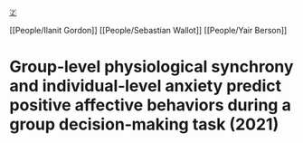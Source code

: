 [🇿](zotero://select/library/items/6C79VXUL)

[[People/Ilanit Gordon]] [[People/Sebastian Wallot]] [[People/Yair Berson]] 
# Group‐level physiological synchrony and individual‐level anxiety predict positive affective behaviors during a group decision‐making task (2021)

